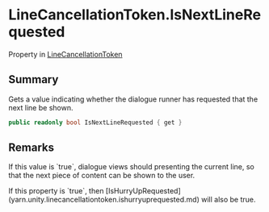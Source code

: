 # LineCancellationToken.IsNextLineRequested

Property in [LineCancellationToken](/docs/api/csharp/yarn.unity.linecancellationtoken.md)

## Summary


Gets a value indicating whether the dialogue runner has requested
that the next line be shown.


```csharp
public readonly bool IsNextLineRequested { get }
```

## Remarks

<p>
If this value is `true`, dialogue views should
presenting the current line, so that the next piece of content can
be shown to the user.
</p> <p>
If this property is `true`, then [IsHurryUpRequested](yarn.unity.linecancellationtoken.ishurryuprequested.md) will also be true.</p>


